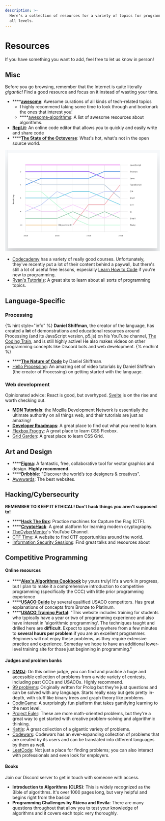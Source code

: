 ```yaml
---
description: >-
  Here's a collection of resources for a variety of topics for programmers at
  all levels.
---
```


# Resources

If you have something you want to add, feel free to let us know in person!

## Misc

Before you go browsing, remember that the Internet is quite literally _gigantic!_ Find a good resource and focus on it instead of wasting your time.

* \*\*\*\*[**awesome**](https://github.com/sindresorhus/awesome): Awesome curations of all kinds of tech-related topics
  * I highly recommend taking some time to look through and bookmark the ones that interest you!
  * \*\*\*\*[awesome-algorithms](https://github.com/tayllan/awesome-algorithms): A  list of awesome resources about algorithms.
* [**Repl.it**](https://repl.it/): An online code editor that allows you to quickly and easily write and share code
* \*\*\*\*[**The State of the Octoverse**](https://octoverse.github.com/): What's hot, what's not in the open source world.

![Top 10 most popular languages on GitHub](../.gitbook/assets/screen-shot-2021-01-18-at-1.21.25-pm.png)

* [Codecademy](https://www.codecademy.com/) has a variety of really good courses. Unfortunately, they've recently put a lot of their content behind a paywall, but there's still a lot of useful free lessons, especially [Learn How to Code](https://www.codecademy.com/learn/learn-how-to-code) if you're new to programming.
* [Ryan's Tutorials](https://ryanstutorials.net/): A great site to learn about all sorts of programming topics.

## Language-Specific

### Processing

{% hint style="info" %}
**Daniel Shiffman**, the creator of the language, has created a **lot** of demonstrations and educational resources around Processing \(and its JavaScript version, p5.js\) on his YouTube channel, [The Coding Train](https://www.youtube.com/channel/UCvjgXvBlbQiydffZU7m1_aw), and is still highly active! He also makes videos on other programming concepts like Discord bots and web development.
{% endhint %}

* \*\*\*\*[**The Nature of Code**](https://natureofcode.com/book/introduction) by Daniel Shiffman.
* [Hello Processing](https://hello.processing.org/): An amazing set of video tutorials by Daniel Shiffman \(the creator of Processing\) on getting started with the language.

### Web development

Opinionated advice: React is good, but overhyped. [Svelte](https://svelte.dev/) is on the rise and worth checking out.

* [**MDN Tutorials**](https://developer.mozilla.org/en-US/docs/Web/Tutorials): the Mozilla Development Network is essentially the ultimate authority on all things web, and their tutorials are just as amazing!
* [**Developer Roadmaps**](https://roadmap.sh/): A great place to find out what you need to learn.
* [Flexbox Froggy](https://flexboxfroggy.com/): A great place to learn CSS Flexbox.
* [Grid Garden](https://cssgridgarden.com/): A great place to learn CSS Grid.

## Art and Design

* \*\*\*\*[**Figma**](https://www.figma.com/): A fantastic, free, collaborative tool for vector graphics and design. **Highly recommend.**
* \*\*\*\*[**Dribbble**](https://dribbble.com/): "Discover the world’s top designers & creatives".
* [Awwwards](https://www.awwwards.com/): The best websites.

## Hacking/Cybersecurity

**REMEMBER TO KEEP IT ETHICAL! Don't hack things you aren't supposed to!**

* \*\*\*\*[**Hack The Box**](https://www.hackthebox.eu/): Practice machines for Capture the Flag \(CTF\).
* \*\*\*\*[**CryptoHack**](https://cryptohack.org/): A great platform for learning modern cryptography.
* [TheCyberMentor](https://www.youtube.com/watch?v=WnN6dbos5u8)'s YouTube Channel.
* [CTF Time](https://ctftime.org/): A website to find CTF opportunities around the world.
* [Information Security Sessions](https://issessions.ca/resources/): Find great talks and resources about 

## Competitive Programming

#### Online resources

* \*\*\*\*[**Alex's Algorithms Cookbook**](https://colab.research.google.com/drive/1zB58viAWTqJ-qzBMuM2euLWxgGAV6kWr?usp=sharing) by yours truly! It's a work in progress, but I plan to make it a comprehensive introduction to competitive programming \(specifically the CCC\) with little prior programming experience
* \*\*\*\*[**USACO Guide**](https://usaco.guide/) by several qualified USACO competitors. Has great explanations of concepts from Bronze to Platinum.
* \*\*\*\*[**USACO Training Portal**](https://train.usaco.org/): "This website includes training for students who typically have a year or two of programming experience and also have interest in 'algorithmic programming'. The techniques taught and drilled here are **difficult**. Expect to spend anywhere from a few minutes to **several hours per problem** if you are an excellent programmer. Beginners will not enjoy these problems, as they require extensive practice and experience. Someday we hope to have an additional lower-level training site for those just beginning in programming."

#### Judges and problem banks

* [**DMOJ**](https://dmoj.ca/): On this online judge, you can find and practice a huge and accessible collection of problems from a wide variety of contests, including past CCCs and USACOs. Highly recommend.
* [99 problems](http://www.ic.unicamp.br/~meidanis/courses/mc336/2009s2/prolog/problemas/): Originally written for Prolog but they’re just questions and can be solved with any language. Starts really easy but gets pretty in-depth, with stuff like binary trees and graph theory like problems.
* [CodinGame](https://www.codingame.com/): A surprisingly fun platform that takes gamifying learning to the next level.
* [Project Euler](https://projecteuler.net/): These are more math-oriented problems, but they're a great way to get started with creative problem-solving and algorithmic thinking.
* [Kattis](https://open.kattis.com/): A great collection of a gigantic variety of problems.
* [Codewars](https://www.codewars.com/): Codewars has an ever-expanding collection of problems that are created by its users and can be translated into different languages by them as well.
* [LeetCode](https://leetcode.com/): Not just a place for finding problems; you can also interact with professionals and even look for employers.

#### Books

Join our Discord server to get in touch with someone with access.

* **Introduction to Algorithms \(CLRS\)**: This is widely recognized as the Bible of algorithms. It's over 1000 pages long, but very helpful and begins right from the basics!
* **Programming Challenges by Skiena and Revila**: There are many questions throughout that allow you to test your knowledge of algorithms and it covers each topic very thoroughly.

